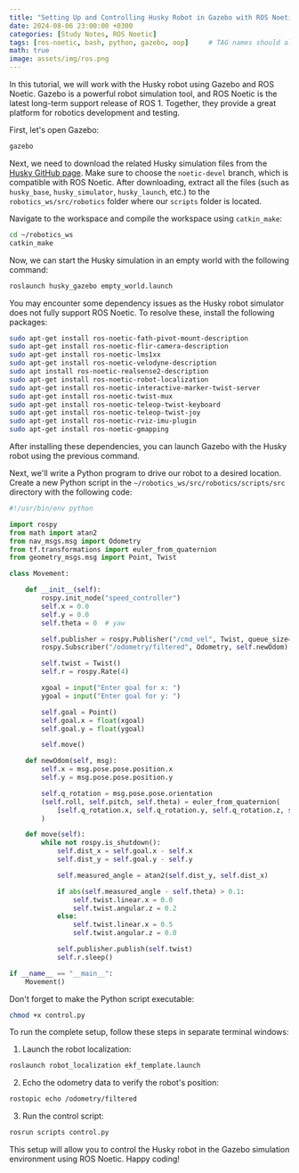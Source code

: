 ```yaml
---
title: "Setting Up and Controlling Husky Robot in Gazebo with ROS Noetic"
date: 2024-08-06 23:00:00 +0300
categories: [Study Notes, ROS Noetic]
tags: [ros-noetic, bash, python, gazebo, oop]     # TAG names should always be lowercase
math: true
image: assets/img/ros.png
---
```


In this tutorial, we will work with the Husky robot using Gazebo and ROS Noetic. Gazebo is a powerful robot simulation tool, and ROS Noetic is the latest long-term support release of ROS 1. Together, they provide a great platform for robotics development and testing.

First, let's open Gazebo:

```bash
gazebo
```

Next, we need to download the related Husky simulation files from the [Husky GitHub page](https://github.com/husky/husky). Make sure to choose the `noetic-devel` branch, which is compatible with ROS Noetic. After downloading, extract all the files (such as `husky_base`, `husky_simulator`, `husky_launch`, etc.) to the `robotics_ws/src/robotics` folder where our `scripts` folder is located.

Navigate to the workspace and compile the workspace using `catkin_make`:

```bash
cd ~/robotics_ws
catkin_make
```

Now, we can start the Husky simulation in an empty world with the following command:

```bash
roslaunch husky_gazebo empty_world.launch
```

You may encounter some dependency issues as the Husky robot simulator does not fully support ROS Noetic. To resolve these, install the following packages:

```bash
sudo apt-get install ros-noetic-fath-pivot-mount-description
sudo apt-get install ros-noetic-flir-camera-description
sudo apt-get install ros-noetic-lms1xx
sudo apt-get install ros-noetic-velodyne-description
sudo apt install ros-noetic-realsense2-description
sudo apt-get install ros-noetic-robot-localization
sudo apt-get install ros-noetic-interactive-marker-twist-server
sudo apt-get install ros-noetic-twist-mux
sudo apt-get install ros-noetic-teleop-twist-keyboard
sudo apt-get install ros-noetic-teleop-twist-joy
sudo apt-get install ros-noetic-rviz-imu-plugin
sudo apt-get install ros-noetic-gmapping
```

After installing these dependencies, you can launch Gazebo with the Husky robot using the previous command.

Next, we'll write a Python program to drive our robot to a desired location. Create a new Python script in the `~/robotics_ws/src/robotics/scripts/src` directory with the following code:

```python
#!/usr/bin/env python

import rospy
from math import atan2
from nav_msgs.msg import Odometry
from tf.transformations import euler_from_quaternion
from geometry_msgs.msg import Point, Twist

class Movement:

    def __init__(self):
        rospy.init_node("speed_controller")
        self.x = 0.0
        self.y = 0.0
        self.theta = 0  # yaw

        self.publisher = rospy.Publisher("/cmd_vel", Twist, queue_size=10)
        rospy.Subscriber("/odometry/filtered", Odometry, self.newOdom)

        self.twist = Twist()
        self.r = rospy.Rate(4)

        xgoal = input("Enter goal for x: ")
        ygoal = input("Enter goal for y: ")

        self.goal = Point()
        self.goal.x = float(xgoal)
        self.goal.y = float(ygoal)

        self.move()

    def newOdom(self, msg):
        self.x = msg.pose.pose.position.x
        self.y = msg.pose.pose.position.y

        self.q_rotation = msg.pose.pose.orientation
        (self.roll, self.pitch, self.theta) = euler_from_quaternion(
            [self.q_rotation.x, self.q_rotation.y, self.q_rotation.z, self.q_rotation.w]
        )

    def move(self):
        while not rospy.is_shutdown():
            self.dist_x = self.goal.x - self.x
            self.dist_y = self.goal.y - self.y

            self.measured_angle = atan2(self.dist_y, self.dist_x)

            if abs(self.measured_angle - self.theta) > 0.1:
                self.twist.linear.x = 0.0
                self.twist.angular.z = 0.2
            else:
                self.twist.linear.x = 0.5
                self.twist.angular.z = 0.0

            self.publisher.publish(self.twist)
            self.r.sleep()

if __name__ == "__main__":
    Movement()
```

Don't forget to make the Python script executable:

```bash
chmod +x control.py
```

To run the complete setup, follow these steps in separate terminal windows:

1. Launch the robot localization:

```bash
roslaunch robot_localization ekf_template.launch
```

2. Echo the odometry data to verify the robot's position:

```bash
rostopic echo /odometry/filtered
```

3. Run the control script:

```bash
rosrun scripts control.py
```

This setup will allow you to control the Husky robot in the Gazebo simulation environment using ROS Noetic. Happy coding!